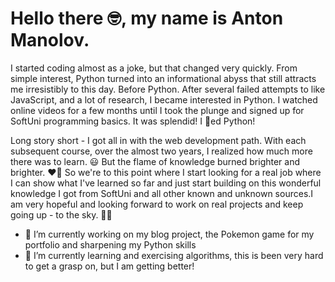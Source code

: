 # Hello there 🤓, my name is Anton Manolov.
 
I started coding almost as a joke, but that changed very quickly. From simple interest, Python turned into an informational abyss that still attracts me irresistibly to this day.
Before Python. After several failed attempts to like JavaScript, and  a lot of research, I became interested in Python. I watched online videos for a few months until I took the plunge and signed up for SoftUni programming basics. It was splendid! I 🖤ed Python!

Long story short - I got all in with the web development path. With each subsequent course, over the almost two years, I realized how much more there was to learn. 😃 But the flame of knowledge burned brighter and brighter. ❤️‍🔥
So we're to this point where I start looking for a real job where I can show what I've learned so far and just start building on this wonderful knowledge I got from SoftUni and all other known and unknown sources.I am very hopeful and looking forward to work on real projects and keep going up - to the sky. 🦸‍♂️

- 🔭 I’m currently working on my blog project, the Pokemon game for my portfolio and sharpening my Python skills
- 🌱 I’m currently learning and exercising algorithms, this is been very hard to get a grasp on, but I am getting better!
